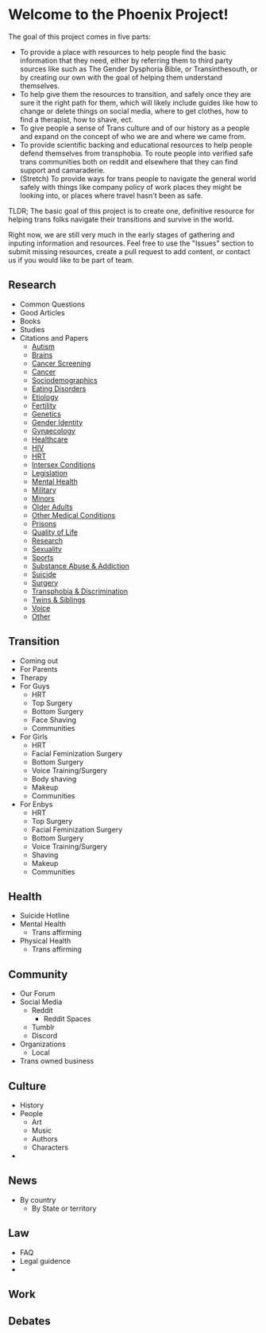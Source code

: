 # Welcome to the Phoenix Project!

The goal of this project comes in five parts: 
- To provide a place with resources to help people find the basic information that they need, either by referring them to third party sources like such as The Gender Dysphoria Bible, or Transinthesouth, or by creating our own with the goal of helping them understand themselves. 
- To help give them the resources to transition, and safely once they are sure it the right path for them, which will likely include guides like how to change or delete things on social media, where to get clothes, how to find a therapist, how to shave, ect. 
- To give people a sense of Trans culture and of our history as a people and expand on the concept of who we are and where we came from. 
- To provide scientific backing and educational resources to help people defend themselves from transphobia. To route people into verified safe trans communities both on reddit and elsewhere that they can find support and camaraderie. 
- (Stretch) To provide ways for trans people to navigate the general world safely with things like company policy of work places they might be looking into, or places where travel hasn't been as safe.

TLDR; The basic goal of this project is to create one, definitive resource for helping trans folks navigate their transitions and survive in the world.

Right now, we are still very much in the early stages of gathering and inputing information and resources. Feel free to use the "Issues" section to submit missing resources, create a pull request to add content, or contact us if you would like to be part of team.


## Research
 - Common Questions
 - Good Articles
 - Books
 - Studies
 - Citations and Papers
   - [Autism](research/citations/autism.md)
   - [Brains](research/citations/brains.md)
   - [Cancer Screening](research/citations/screening.md)
   - [Cancer](research/citations/cancer.md)
   - [Sociodemographics](research/citations/demography.md)
   - [Eating Disorders](research/citations/eating-disorder.md)
   - [Etiology](research/citations/causes.md)
   - [Fertility](research/citations/fertility.md)
   - [Genetics](research/citations/genetics.md)
   - [Gender Identity](research/citations/identity.md)
   - [Gynaecology](research/citations/gynaecology.md)
   - [Healthcare](research/citations/healthcare.md)
   - [HIV](research/citations/hiv.md)
   - [HRT](research/citations/hrt.md)
   - [Intersex Conditions](research/citations/intersex.md)
   - [Legislation](research/citations/legislation.md)
   - [Mental Health](research/citations/mental-health.md)
   - [Military](research/citations/military.md)
   - [Minors](research/citations/minors.md)
   - [Older Adults](research/citations/seniors.md)
   - [Other Medical Conditions](research/citations/other-medical.md)
   - [Prisons](research/citations/prisons.md)
   - [Quality of Life](research/citations/quality-of-life.md)
   - [Research](research/citations/research.md)
   - [Sexuality](research/citations/sexuality.md)
   - [Sports](research/citations/sports.md)
   - [Substance Abuse & Addiction](research/citations/addiction.md)
   - [Suicide](research/citations/suicide.md)
   - [Surgery](research/citations/surgery.md)
   - [Transphobia & Discrimination](research/citations/transphobia.md)
   - [Twins & Siblings](research/citations/siblings.md)
   - [Voice](research/citations/voice.md)
   - [Other](research/citations/other.md)



## Transition
  - Coming out
  - For Parents
  - Therapy
  - For Guys
    - HRT
    - Top Surgery
    - Bottom Surgery
    - Face Shaving
    - Communities
  - For Girls
    - HRT
    - Facial Feminization Surgery
    - Bottom Surgery
    - Voice Training/Surgery
    - Body shaving
    - Makeup
    - Communities
  - For Enbys
    - HRT
    - Top Surgery
    - Facial Feminization Surgery
    - Bottom Surgery
    - Voice Training/Surgery
    - Shaving
    - Makeup
    - Communities

## Health
  - Suicide Hotline
  - Mental Health
    - Trans affirming 
  - Physical Health
    - Trans affirming


## Community
  - Our Forum
  - Social Media
    - Reddit
      - Reddit Spaces
    - Tumblr
    - Discord
  - Organizations
    - Local
  - Trans owned business
  
## Culture
  - History
  - People
    - Art
    - Music
    - Authors
    - Characters
  - 

## News
  - By country
    - By State or territory

## Law
  - FAQ
  - Legal guidence
  - 

## Work

## Debates
